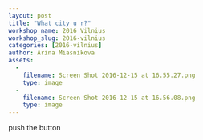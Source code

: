```yaml
---
layout: post
title: "What city u r?"
workshop_name: 2016 Vilnius
workshop_slug: 2016-vilnius
categories: [2016-vilnius]
author: Arina Miasnikova
assets:
  -
    filename: Screen Shot 2016-12-15 at 16.55.27.png
    type: image
  -
    filename: Screen Shot 2016-12-15 at 16.56.08.png
    type: image
---
```

push the button
